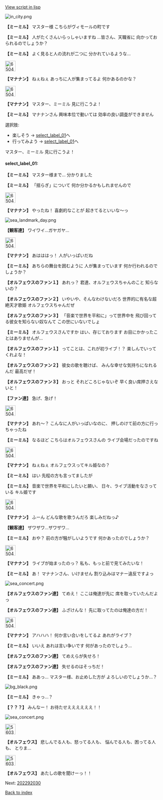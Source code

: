 [View script in lisp](../scripts/202292020.txt)

![in_city.png](../images/backgrounds/in_city.png)

**【ミーミル】**
マスター様
こちらがヴィモールの町です

**【ミーミル】**
人がたくさんいらっしゃいますね
…皆さん、天職省に
向かっておられるのでしょうか？

**【ミーミル】**
よく見ると人の流れが二つに
分かれているような…

<img src="../images/units/6504011.png" alt="6504011.png" height="34"/>

**【マナナン】**
ねぇねぇ
あっちに人が集まってるよ
何かあるのかな？

<img src="../images/units/6504011.png" alt="6504011.png" height="34"/>

**【マナナン】**
マスター、ミーミル
見に行こうよ！

**【ミーミル】**
マナナンさん
興味本位で動いては
効率の良い調査ができません

選択肢:
- 楽しそう → [select_label_01](#select_label_01)へ
- 行ってみよう → [select_label_01](#select_label_01)へ

マスター、ミーミル
見に行こうよ！

#### select_label_01:

**【ミーミル】**
マスター様まで…
分かりました

**【ミーミル】**
「揺らぎ」について
何か分かるかもしれませんので

<img src="../images/units/6504011.png" alt="6504011.png" height="34"/>

**【マナナン】**
やったね！
喜劇的なことが
起きてるといいな～っ

![sea_landmark_day.png](../images/backgrounds/sea_landmark_day.png)

**【観客達】**
ワイワイ…ガヤガヤ…

<img src="../images/units/6504011.png" alt="6504011.png" height="34"/>

**【マナナン】**
あはははっ！
人がいっぱいだね

**【ミーミル】**
あちらの舞台を囲むように
人が集まっています
何か行われるのでしょうか？

**【オルフェウスのファン１】**
あれっ？
君達、オルフェウスちゃんのこと
知らないの？

**【オルフェウスのファン２】**
いやいや、そんなわけないだろ
世界的に有名な超絶天才歌姫
オルフェウスちゃんだぜ

**【オルフェウスのファン３】**
「音楽で世界を平和に」って世界中を
飛び回ってる彼女を知らない奴なんて
この世にいないでしょ

**【ミーミル】**
オルフェウスさんですか
はい、存じております
お目にかかったことはありませんが…

**【オルフェウスのファン１】**
ってことは、これが初ライブ！？
楽しんでいってくれよな！

**【オルフェウスのファン２】**
彼女の歌を聴けば、
みんな幸せな気持ちになれるんだ
最高だぜ！

**【オルフェウスのファン３】**
おっと
それどころじゃないぞ
早く良い席押さえないと！

**【ファン達】**
急げ、急げ！

<img src="../images/units/6504011.png" alt="6504011.png" height="34"/>

**【マナナン】**
あれ～？
こんなに人がいっぱいなのに、
押しのけて前の方に行っちゃったね

**【ミーミル】**
なるほど
こちらはオルフェウスさんの
ライブ会場だったのですね

<img src="../images/units/6504011.png" alt="6504011.png" height="34"/>

**【マナナン】**
ねぇねぇ
オルフェウスってキル姫なの？

**【ミーミル】**
はい
先程の方も言ってましたが

**【ミーミル】**
音楽で世界を平和にしたいと願い、
日々、ライブ活動をなさっている
キル姫です

<img src="../images/units/6504011.png" alt="6504011.png" height="34"/>

**【マナナン】**
ふーん
どんな歌を歌うんだろ
楽しみだねっ♪

**【観客達】**
ザワザワ…ザワザワ…

**【ミーミル】**
おや？
前の方が騒がしいようです
何かあったのでしょうか？

<img src="../images/units/6504011.png" alt="6504011.png" height="34"/>

**【マナナン】**
ライブが始まったのっ？
私も、もっと前で見てみたいな！

**【ミーミル】**
あ！
マナナンさん、いけません
割り込みはマナー違反ですよっ

![sea_concert.png](../images/backgrounds/sea_concert.png)

**【オルフェウスのファン達】**
てめえ！
ここは俺達が先に
席を取っていたんだよっ

**【オルフェウスのファン達】**
ふざけんな！
先に取ってたのは俺達の方だ！

<img src="../images/units/6504011.png" alt="6504011.png" height="34"/>

**【マナナン】**
アハハハ！
何か言い合いをしてるよ
あれがライブ？

**【ミーミル】**
いいえ
あれは言い争いです
何があったのでしょう…

**【オルフェウスのファン達】**
てめえらが失せろ！

**【オルフェウスのファン達】**
失せるのはそっちだ！

**【ミーミル】**
ああっ…
マスター様、お止めした方が
よろしいのでしょうか…？

![bg_black.png](../images/backgrounds/bg_black.png)

**【ミーミル】**
きゃっ…？

**【？？？】**
みんなー！
お待たせええええええ！！

![sea_concert.png](../images/backgrounds/sea_concert.png)

<img src="../images/units/5603211.png" alt="5603211.png" height="34"/>

**【オルフェウス】**
悲しんでる人も、怒ってる人も、
悩んでる人も、困ってる人も、
とりま…

<img src="../images/units/5603211.png" alt="5603211.png" height="34"/>

**【オルフェウス】**
あたしの歌を聞けーっ！！


Next: [202292030](202292030.md)

[Back to index](index.md)
